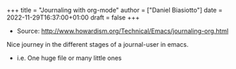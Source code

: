 +++
title = "Journaling with org-mode"
author = ["Daniel Biasiotto"]
date = 2022-11-29T16:37:00+01:00
draft = false
+++

-   Source: <http://www.howardism.org/Technical/Emacs/journaling-org.html>

Nice journey in the different stages of a journal-user in emacs.

-   i.e. One huge file or many little ones
